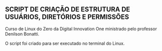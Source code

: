 ## SCRIPT DE CRIAÇÃO DE ESTRUTURA DE USUÁRIOS, DIRETÓRIOS E PERMISSÕES
Curso de Linux do Zero da Digital Innovation One ministrado pelo professor Denilson Bonatti.

O script foi criado para ser executado no terminal do Linux.

